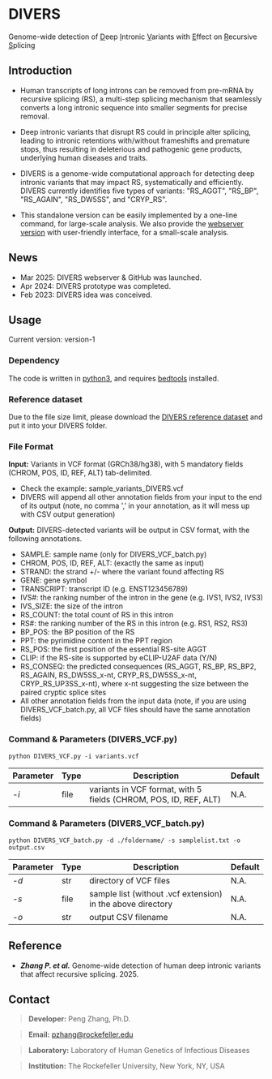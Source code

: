# DIVERS
Genome-wide detection of <ins>D</ins>eep <ins>I</ins>ntronic <ins>V</ins>ariants with <ins>E</ins>ffect on <ins>R</ins>ecursive <ins>S</ins>plicing

## Introduction
- Human transcripts of long introns can be removed from pre-mRNA by recursive splicing (RS), a multi-step splicing mechanism that seamlessly converts a long intronic sequence into smaller segments for precise removal. 

- Deep intronic variants that disrupt RS could in principle alter splicing, leading to intronic retentions with/without frameshifts and premature stops, thus resulting in deleterious and pathogenic gene products, underlying human diseases and traits. 

- DIVERS is a genome-wide computational approach for detecting deep intronic variants that may impact RS, systematically and efficiently. DIVERS currently identifies five types of variants: "RS_AGGT", "RS_BP", "RS_AGAIN", "RS_DW5SS", and "CRYP_RS".

- This standalone version can be easily implemented by a one-line command, for large-scale analysis. We also provide the [webserver version](https://hgidsoft.rockefeller.edu/DIVERS) with user-friendly interface, for a small-scale analysis.

## News
- Mar 2025: DIVERS webserver & GitHub was launched.  
- Apr 2024: DIVERS prototype was completed.
- Feb 2023: DIVERS idea was conceived.

## Usage 
Current version: version-1

### Dependency
The code is written in [python3](https://www.python.org/downloads/), and requires [bedtools](https://bedtools.readthedocs.io/en/latest/) installed.

### Reference dataset
Due to the file size limit, please download the [DIVERS reference dataset](http://hgidsoft.rockefeller.edu/DIVERS/standalone.html) and put it into your DIVERS folder.

### File Format
**Input:** Variants in VCF format (GRCh38/hg38), with 5 mandatory fields (CHROM, POS, ID, REF, ALT) tab-delimited.
  - Check the example: sample_variants_DIVERS.vcf
  - DIVERS will append all other annotation fields from your input to the end of its output (note, no comma ',' in your annotation, as it will mess up with CSV output generation)

**Output:** DIVERS-detected variants will be output in CSV format, with the following annotations.
  - SAMPLE: sample name (only for DIVERS_VCF_batch.py)
  - CHROM, POS, ID, REF, ALT: (exactly the same as input)
  - STRAND: the strand +/- where the variant found affecting RS
  - GENE: gene symbol
  - TRANSCRIPT: transcript ID (e.g. ENST123456789)
  - IVS#: the ranking number of the intron in the gene (e.g. IVS1, IVS2, IVS3)
  - IVS_SIZE: the size of the intron
  - RS_COUNT: the total count of RS in this intron
  - RS#: the ranking number of the RS in this intron (e.g. RS1, RS2, RS3)
  - BP_POS: the BP position of the RS
  - PPT: the pyrimidine content in the PPT region
  - RS_POS: the first position of the essential RS-site AGGT
  - CLIP: if the RS-site is supported by eCLIP-U2AF data (Y/N)
  - RS_CONSEQ: the predicted consequences (RS_AGGT, RS_BP, RS_BP2, RS_AGAIN, RS_DW5SS_x-nt, CRYP_RS_DW5SS_x-nt, CRYP_RS_UP3SS_x-nt), where x-nt suggesting the size between the paired cryptic splice sites
  - All other annotation fields from the input data (note, if you are using DIVERS_VCF_batch.py, all VCF files should have the same annotation fields)


### Command & Parameters (DIVERS_VCF.py)
```
python DIVERS_VCF.py -i variants.vcf
```

Parameter | Type | Description | Default
----------|------|-------------|--------------
*-i*|file|variants in VCF format, with 5 fields (CHROM, POS, ID, REF, ALT)|N.A.

### Command & Parameters (DIVERS_VCF_batch.py)
```
python DIVERS_VCF_batch.py -d ./foldername/ -s samplelist.txt -o output.csv
```

Parameter | Type | Description | Default
----------|------|-------------|--------------
*-d*|str|directory of VCF files|N.A.
*-s*|file|sample list (without .vcf extension) in the above directory|N.A.
*-o*|str|output CSV filename|N.A.


## Reference
- ***Zhang P. et al.*** Genome-wide detection of human deep intronic variants that affect recursive splicing. 2025.

## Contact
> **Developer:** Peng Zhang, Ph.D.

> **Email:** pzhang@rockefeller.edu

> **Laboratory:** Laboratory of Human Genetics of Infectious Diseases

> **Institution:** The Rockefeller University, New York, NY, USA
